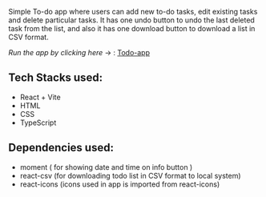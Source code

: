 Simple To-do app where users can add new to-do tasks, edit existing tasks and delete particular tasks. It has one undo button to undo the last deleted task from the list, and also it has one download button to download a list in CSV format.

*Run the app by clicking here*  -> : [Todo-app](https://simple-todo-react-vite.netlify.app/)


## Tech Stacks used: 
- React + Vite
- HTML
- CSS
- TypeScript
## Dependencies used: 
- moment ( for showing date and time on info button )
- react-csv (for downloading todo list in CSV format to local system)
- react-icons (icons used in app is imported from react-icons)


